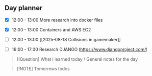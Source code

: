 ## Day planner

- [x] 12:00 - 13:00 More research into docker files
- [x] 12:00 - 13:00 Containers and AWS EC2
- [ ] 12:00 - 13:00 [[2025-08-18 Collisions in gamemaker]]
- [ ] 16:00 - 17:00 Research DJANGO (https://www.djangoproject.com/)


> [!Question] What i learned today / General notes for the day

> [!NOTE] Tomorrows todos
